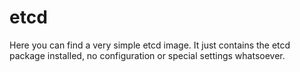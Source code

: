 # etcd

Here you can find a very simple etcd image. It just contains the etcd package installed,
no configuration or special settings whatsoever.
